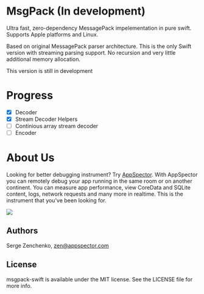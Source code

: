 # MsgPack (In development)

Ultra fast, zero-dependency MessagePack impelementation in pure swift. Supports Apple platforms and Linux.

Based on original MessagePack parser architecture. This is the only Swift version with streaming parsing support.
No recursion and very little additional memory allocation.

This version is still in development

# Progress

 - [x] Decoder
 - [x] Stream Decoder Helpers
 - [ ] Continious array stream decoder
 - [ ] Encoder

# About Us

Looking for better debugging instrument? Try [AppSpector](https://appspector.com). With AppSpector you can remotely debug your app running in the same room or on another continent. You can measure app performance, view CoreData and SQLite content, logs, network requests and many more in realtime. This is the instrument that you've been looking for.

![](https://storage.googleapis.com/appspector-support/screenshots/appspector_twittercover2.png)

## Authors

Serge Zenchenko, zen@appspector.com

## License

msgpack-swift is available under the MIT license. See the LICENSE file for more info.

